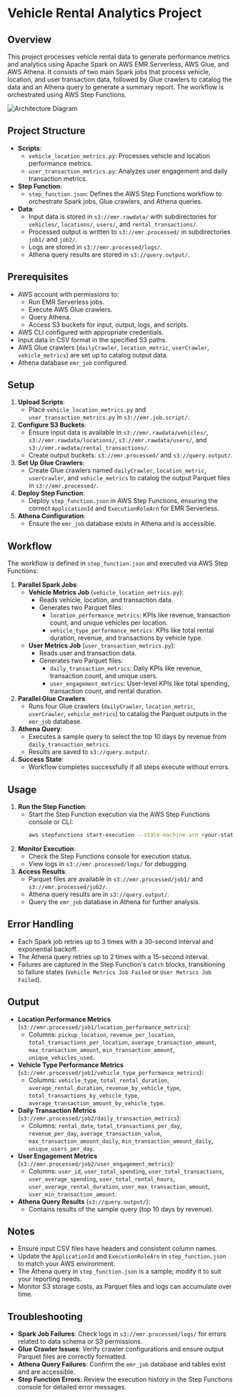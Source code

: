 # Vehicle Rental Analytics Project

## Overview
This project processes vehicle rental data to generate performance metrics and analytics using Apache Spark on AWS EMR Serverless, AWS Glue, and AWS Athena. It consists of two main Spark jobs that process vehicle, location, and user transaction data, followed by Glue crawlers to catalog the data and an Athena query to generate a summary report. The workflow is orchestrated using AWS Step Functions.

![Architecture Diagram](./images/architectur.svg)

## Project Structure
- **Scripts**:
  - `vehicle_location_metrics.py`: Processes vehicle and location performance metrics.
  - `user_transaction_metrics.py`: Analyzes user engagement and daily transaction metrics.
- **Step Function**:
  - `step_function.json`: Defines the AWS Step Functions workflow to orchestrate Spark jobs, Glue crawlers, and Athena queries.
- **Data**:
  - Input data is stored in `s3://emr.rawdata/` with subdirectories for `vehicles/`, `locations/`, `users/`, and `rental_transactions/`.
  - Processed output is written to `s3://emr.processed/` in subdirectories `job1/` and `job2/`.
  - Logs are stored in `s3://emr.processed/logs/`.
  - Athena query results are stored in `s3://query.output/`.

## Prerequisites
- AWS account with permissions to:
  - Run EMR Serverless jobs.
  - Execute AWS Glue crawlers.
  - Query Athena.
  - Access S3 buckets for input, output, logs, and scripts.
- AWS CLI configured with appropriate credentials.
- Input data in CSV format in the specified S3 paths.
- AWS Glue crawlers (`dailyCrawler`, `location_metric`, `userCrawler`, `vehicle_metrics`) are set up to catalog output data.
- Athena database `emr_job` configured.

## Setup
1. **Upload Scripts**:
   - Place `vehicle_location_metrics.py` and `user_transaction_metrics.py` in `s3://emr.job.script/`.
2. **Configure S3 Buckets**:
   - Ensure input data is available in `s3://emr.rawdata/vehicles/`, `s3://emr.rawdata/locations/`, `s3://emr.rawdata/users/`, and `s3://emr.rawdata/rental_transactions/`.
   - Create output buckets: `s3://emr.processed/` and `s3://query.output/`.
3. **Set Up Glue Crawlers**:
   - Create Glue crawlers named `dailyCrawler`, `location_metric`, `userCrawler`, and `vehicle_metrics` to catalog the output Parquet files in `s3://emr.processed/`.
4. **Deploy Step Function**:
   - Deploy `step_function.json` in AWS Step Functions, ensuring the correct `ApplicationId` and `ExecutionRoleArn` for EMR Serverless.
5. **Athena Configuration**:
   - Ensure the `emr_job` database exists in Athena and is accessible.

## Workflow
The workflow is defined in `step_function.json` and executed via AWS Step Functions:
1. **Parallel Spark Jobs**:
   - **Vehicle Metrics Job** (`vehicle_location_metrics.py`):
     - Reads vehicle, location, and transaction data.
     - Generates two Parquet files:
       - `location_performance_metrics`: KPIs like revenue, transaction count, and unique vehicles per location.
       - `vehicle_type_performance_metrics`: KPIs like total rental duration, revenue, and transactions by vehicle type.
   - **User Metrics Job** (`user_transaction_metrics.py`):
     - Reads user and transaction data.
     - Generates two Parquet files:
       - `daily_transaction_metrics`: Daily KPIs like revenue, transaction count, and unique users.
       - `user_engagement_metrics`: User-level KPIs like total spending, transaction count, and rental duration.
2. **Parallel Glue Crawlers**:
   - Runs four Glue crawlers (`dailyCrawler`, `location_metric`, `userCrawler`, `vehicle_metrics`) to catalog the Parquet outputs in the `emr_job` database.
3. **Athena Query**:
   - Executes a sample query to select the top 10 days by revenue from `daily_transaction_metrics`.
   - Results are saved to `s3://query.output/`.
4. **Success State**:
   - Workflow completes successfully if all steps execute without errors.

## Usage
1. **Run the Step Function**:
   - Start the Step Function execution via the AWS Step Functions console or CLI:
     ```bash
     aws stepfunctions start-execution --state-machine-arn <your-state-machine-arn>
     ```
2. **Monitor Execution**:
   - Check the Step Functions console for execution status.
   - View logs in `s3://emr.processed/logs/` for debugging.
3. **Access Results**:
   - Parquet files are available in `s3://emr.processed/job1/` and `s3://emr.processed/job2/`.
   - Athena query results are in `s3://query.output/`.
   - Query the `emr_job` database in Athena for further analysis.

## Error Handling
- Each Spark job retries up to 3 times with a 30-second interval and exponential backoff.
- The Athena query retries up to 2 times with a 15-second interval.
- Failures are captured in the Step Function's `Catch` blocks, transitioning to failure states (`Vehicle Metrics Job Failed` or `User Metrics Job Failed`).

## Output
- **Location Performance Metrics** (`s3://emr.processed/job1/location_performance_metrics`):
  - Columns: `pickup_location`, `revenue_per_location`, `total_transactions_per_location`, `average_transaction_amount`, `max_transaction_amount`, `min_transaction_amount`, `unique_vehicles_used`.
- **Vehicle Type Performance Metrics** (`s3://emr.processed/job1/vehicle_type_performance_metrics`):
  - Columns: `vehicle_type`, `total_rental_duration`, `average_rental_duration`, `revenue_by_vehicle_type`, `total_transactions_by_vehicle_type`, `average_transaction_amount_by_vehicle_type`.
- **Daily Transaction Metrics** (`s3://emr.processed/job2/daily_transaction_metrics`):
  - Columns: `rental_date`, `total_transactions_per_day`, `revenue_per_day`, `average_transaction_value`, `max_transaction_amount_daily`, `min_transaction_amount_daily`, `unique_users_per_day`.
- **User Engagement Metrics** (`s3://emr.processed/job2/user_engagement_metrics`):
  - Columns: `user_id`, `user_total_spending`, `user_total_transactions`, `user_average_spending`, `user_total_rental_hours`, `user_average_rental_duration`, `user_max_transaction_amount`, `user_min_transaction_amount`.
- **Athena Query Results** (`s3://query.output/`):
  - Contains results of the sample query (top 10 days by revenue).

## Notes
- Ensure input CSV files have headers and consistent column names.
- Update the `ApplicationId` and `ExecutionRoleArn` in `step_function.json` to match your AWS environment.
- The Athena query in `step_function.json` is a sample; modify it to suit your reporting needs.
- Monitor S3 storage costs, as Parquet files and logs can accumulate over time.

## Troubleshooting
- **Spark Job Failures**: Check logs in `s3://emr.processed/logs/` for errors related to data schema or S3 permissions.
- **Glue Crawler Issues**: Verify crawler configurations and ensure output Parquet files are correctly formatted.
- **Athena Query Failures**: Confirm the `emr_job` database and tables exist and are accessible.
- **Step Function Errors**: Review the execution history in the Step Functions console for detailed error messages.

